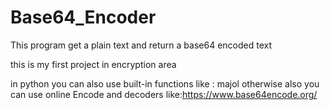 # Base64_Encoder
This program get a plain text and return a base64 encoded text

this is my first project in encryption area

in python you can also use built-in functions like :<base64> majol otherwise also you can use online Encode and decoders like:https://www.base64encode.org/

